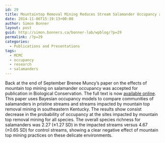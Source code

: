 ```yaml
---
id: 29
title: Mountaintop Removal Mining Reduces Stream Salamander Occupancy and Richness in Southeastern Kentucky (USA) Biological Conservation
date: 2014-11-06T15:19:13+00:00
author: Simon Bonner
layout: post
guid: http://simon.bonners.ca/bonner-lab/wpblog/?p=29
permalink: /?p=29
categories:
  - Publications and Presentations
tags:
  - MCMC
  - occupancy
  - research
  - salamanders
---
```

Back at the end of September Brenee Muncy&#8217;s paper on the effects of mountain top mining on salamander occupancy was accepted for publication in Biological Conservation. The full text is now [available online](http://www.sciencedirect.com/science/article/pii/S0006320714003577). This paper uses Bayesian occupancy models to compare communities of salamanders in pristine streams and streams impacted by mountain top removal mining in southeastern Kentucky. The results show consist decrease in the probability of occupancy at the sites impacted by mountain top removal mining for all species. The overall species richness for salamanders was 2.27 (±1.27 SD) in the impacted streams versus 4.67 (±0.65 SD) for control streams, showing a clear negative effect of mountain top mining practices on these delicate environments.